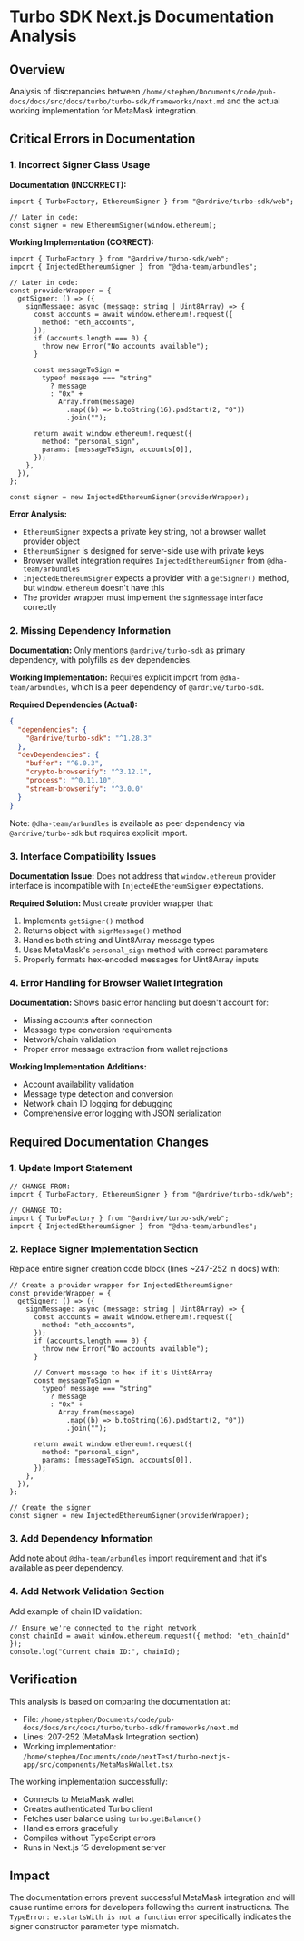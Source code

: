# Turbo SDK Next.js Documentation Analysis

## Overview

Analysis of discrepancies between `/home/stephen/Documents/code/pub-docs/docs/src/docs/turbo/turbo-sdk/frameworks/next.md` and the actual working implementation for MetaMask integration.

## Critical Errors in Documentation

### 1. Incorrect Signer Class Usage

**Documentation (INCORRECT):**

```tsx
import { TurboFactory, EthereumSigner } from "@ardrive/turbo-sdk/web";

// Later in code:
const signer = new EthereumSigner(window.ethereum);
```

**Working Implementation (CORRECT):**

```tsx
import { TurboFactory } from "@ardrive/turbo-sdk/web";
import { InjectedEthereumSigner } from "@dha-team/arbundles";

// Later in code:
const providerWrapper = {
  getSigner: () => ({
    signMessage: async (message: string | Uint8Array) => {
      const accounts = await window.ethereum!.request({
        method: "eth_accounts",
      });
      if (accounts.length === 0) {
        throw new Error("No accounts available");
      }

      const messageToSign =
        typeof message === "string"
          ? message
          : "0x" +
            Array.from(message)
              .map((b) => b.toString(16).padStart(2, "0"))
              .join("");

      return await window.ethereum!.request({
        method: "personal_sign",
        params: [messageToSign, accounts[0]],
      });
    },
  }),
};

const signer = new InjectedEthereumSigner(providerWrapper);
```

**Error Analysis:**

- `EthereumSigner` expects a private key string, not a browser wallet provider object
- `EthereumSigner` is designed for server-side use with private keys
- Browser wallet integration requires `InjectedEthereumSigner` from `@dha-team/arbundles`
- `InjectedEthereumSigner` expects a provider with a `getSigner()` method, but `window.ethereum` doesn't have this
- The provider wrapper must implement the `signMessage` interface correctly

### 2. Missing Dependency Information

**Documentation:**
Only mentions `@ardrive/turbo-sdk` as primary dependency, with polyfills as dev dependencies.

**Working Implementation:**
Requires explicit import from `@dha-team/arbundles`, which is a peer dependency of `@ardrive/turbo-sdk`.

**Required Dependencies (Actual):**

```json
{
  "dependencies": {
    "@ardrive/turbo-sdk": "^1.28.3"
  },
  "devDependencies": {
    "buffer": "^6.0.3",
    "crypto-browserify": "^3.12.1",
    "process": "^0.11.10",
    "stream-browserify": "^3.0.0"
  }
}
```

Note: `@dha-team/arbundles` is available as peer dependency via `@ardrive/turbo-sdk` but requires explicit import.

### 3. Interface Compatibility Issues

**Documentation Issue:**
Does not address that `window.ethereum` provider interface is incompatible with `InjectedEthereumSigner` expectations.

**Required Solution:**
Must create provider wrapper that:

1. Implements `getSigner()` method
2. Returns object with `signMessage()` method
3. Handles both string and Uint8Array message types
4. Uses MetaMask's `personal_sign` method with correct parameters
5. Properly formats hex-encoded messages for Uint8Array inputs

### 4. Error Handling for Browser Wallet Integration

**Documentation:**
Shows basic error handling but doesn't account for:

- Missing accounts after connection
- Message type conversion requirements
- Network/chain validation
- Proper error message extraction from wallet rejections

**Working Implementation Additions:**

- Account availability validation
- Message type detection and conversion
- Network chain ID logging for debugging
- Comprehensive error logging with JSON serialization

## Required Documentation Changes

### 1. Update Import Statement

```tsx
// CHANGE FROM:
import { TurboFactory, EthereumSigner } from "@ardrive/turbo-sdk/web";

// CHANGE TO:
import { TurboFactory } from "@ardrive/turbo-sdk/web";
import { InjectedEthereumSigner } from "@dha-team/arbundles";
```

### 2. Replace Signer Implementation Section

Replace entire signer creation code block (lines ~247-252 in docs) with:

```tsx
// Create a provider wrapper for InjectedEthereumSigner
const providerWrapper = {
  getSigner: () => ({
    signMessage: async (message: string | Uint8Array) => {
      const accounts = await window.ethereum!.request({
        method: "eth_accounts",
      });
      if (accounts.length === 0) {
        throw new Error("No accounts available");
      }

      // Convert message to hex if it's Uint8Array
      const messageToSign =
        typeof message === "string"
          ? message
          : "0x" +
            Array.from(message)
              .map((b) => b.toString(16).padStart(2, "0"))
              .join("");

      return await window.ethereum!.request({
        method: "personal_sign",
        params: [messageToSign, accounts[0]],
      });
    },
  }),
};

// Create the signer
const signer = new InjectedEthereumSigner(providerWrapper);
```

### 3. Add Dependency Information

Add note about `@dha-team/arbundles` import requirement and that it's available as peer dependency.

### 4. Add Network Validation Section

Add example of chain ID validation:

```tsx
// Ensure we're connected to the right network
const chainId = await window.ethereum.request({ method: "eth_chainId" });
console.log("Current chain ID:", chainId);
```

## Verification

This analysis is based on comparing the documentation at:

- File: `/home/stephen/Documents/code/pub-docs/docs/src/docs/turbo/turbo-sdk/frameworks/next.md`
- Lines: 207-252 (MetaMask Integration section)
- Working implementation: `/home/stephen/Documents/code/nextTest/turbo-nextjs-app/src/components/MetaMaskWallet.tsx`

The working implementation successfully:

- Connects to MetaMask wallet
- Creates authenticated Turbo client
- Fetches user balance using `turbo.getBalance()`
- Handles errors gracefully
- Compiles without TypeScript errors
- Runs in Next.js 15 development server

## Impact

The documentation errors prevent successful MetaMask integration and will cause runtime errors for developers following the current instructions. The `TypeError: e.startsWith is not a function` error specifically indicates the signer constructor parameter type mismatch.
